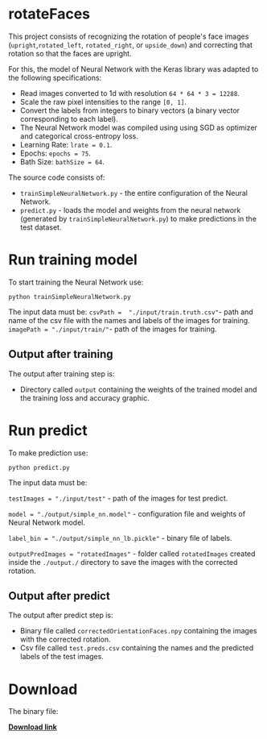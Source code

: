 # rotateFaces

This project consists of recognizing the rotation of people's face images (`upright`,`rotated_left`, `rotated_right`, or `upside_down`) and correcting that rotation so that the faces are upright.


For this, the model of Neural Network with the Keras library was adapted to the following specifications:
* Read images converted to 1d with resolution `64 * 64 * 3 = 12288`.
* Scale the raw pixel intensities to the range `[0, 1]`.
* Convert the labels from integers to binary vectors (a binary vector corresponding to each label).
* The Neural Network model was compiled using using SGD as optimizer and categorical cross-entropy loss.
* Learning Rate: `lrate = 0.1`.
* Epochs: `epochs = 75`.
* Bath Size: `bathSize = 64`.

The source code consists of:
* `trainSimpleNeuralNetwork.py` - the entire configuration of the Neural Network.
* `predict.py` - loads the model and weights from the neural network (generated by `trainSimpleNeuralNetwork.py`) to make predictions in the test dataset.

# Run training model
To start training the Neural Network use:
    
    python trainSimpleNeuralNetwork.py

The input data must be:
`csvPath =  "./input/train.truth.csv"`- path and name of the csv file with the names and labels of the images for training.
`imagePath = "./input/train/"`- path of the images for training.

## Output after training
The output after training step is:
* Directory called `output` containing the weights of the trained model and the training loss and accuracy graphic.

#  Run predict 
To make prediction use:

    python predict.py

The input data must be:

`testImages = "./input/test"` - path of the images for test predict. 

`model = "./output/simple_nn.model"` - configuration file and weights of Neural Network model.

`label_bin = "./output/simple_nn_lb.pickle"` - binary file of labels.

`outputPredImages = "rotatedImages"` - folder called `rotatedImages` created inside the `./output./` directory to save the images with the corrected rotation.

## Output after predict
The output after predict step is:
* Binary file called `correctedOrientationFaces.npy` containing the images with the corrected rotation.
* Csv file called `test.preds.csv` containing the names and the predicted labels of the test images.

# Download
The binary file:

[**Download link**](https://www.dropbox.com/s/35f5y5q52t5giz6/rotatedImages.zip?dl=0)
